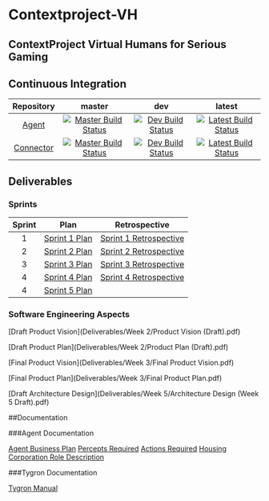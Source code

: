 # Contextproject-VH
ContextProject Virtual Humans for Serious Gaming
------------------------------------------------

## Continuous Integration

| Repository | master | dev | latest |
|:----------:|:------:|:---:|:------:|
| [Agent][GHAgent] | [![Master Build Status][CIAgentMaster]][CIAgentLink] | [![Dev Build Status][CIAgentDev]][CIAgentLink] | [![Latest Build Status][CIAgentLatest]][CIAgentLink] |
| [Connector][GHConnector] | [![Master Build Status][CIConnectorMaster]][CIConnectorLink] | [![Dev Build Status][CIConnectorDev]][CIConnectorLink] | [![Latest Build Status][CIConnectorLatest]][CIConnectorLink] |

## Deliverables

### Sprints

| Sprint | Plan | Retrospective |
|:------:|:----:|:-------------:|
| 1      | [Sprint 1 Plan][S1P] | [Sprint 1 Retrospective][S1R] |
| 2      | [Sprint 2 Plan][S2P] | [Sprint 2 Retrospective][S2R] |
| 3      | [Sprint 3 Plan][S3P] | [Sprint 3 Retrospective][S3R] |
| 4      | [Sprint 4 Plan][S4P] | [Sprint 4 Retrospective][S4R] |
| 4      | [Sprint 5 Plan][S5P] |               |

### Software Engineering Aspects

[Draft Product Vision](Deliverables/Week 2/Product Vision (Draft).pdf)

[Draft Product Plan](Deliverables/Week 2/Product Plan (Draft).pdf)

[Final Product Vision](Deliverables/Week 3/Final Product Vision.pdf)

[Final Product Plan](Deliverables/Week 3/Final Product Plan.pdf)

[Draft Architecture Design](Deliverables/Week 5/Architecture Design (Week 5 Draft).pdf)


##Documentation

###Agent Documentation

[Agent Business Plan](doc/Agentbusinessplan.pdf)
[Percepts Required](doc/Perceptsnecessary.pdf)
[Actions Required](doc/RequiredAgentActions.pdf)
[Housing Corporation Role Description](doc/Roledescription.pdf)

###Tygron Documentation

[Tygron Manual](doc/TygronManual.pdf)

[GHAgent]: https://github.com/CodeFoxNL/Contextproject-VH
[GHConnector]: https://github.com/CodeFoxNL/tygron
[CIAgentLink]: https://travis-ci.org/CodeFoxNL/Contextproject-VH/branches
[CIConnectorLink]: https://travis-ci.org/CodeFoxNL/tygron/branches
[CIAgentMaster]: https://travis-ci.org/CodeFoxNL/Contextproject-VH.svg?branch=master
[CIAgentDev]: https://travis-ci.org/CodeFoxNL/Contextproject-VH.svg?branch=dev
[CIAgentLatest]: https://travis-ci.org/CodeFoxNL/Contextproject-VH.svg
[CIConnectorMaster]: https://travis-ci.org/CodeFoxNL/tygron.svg?branch=master
[CIConnectorDev]: https://travis-ci.org/CodeFoxNL/tygron.svg?branch=dev
[CIConnectorLatest]: https://travis-ci.org/CodeFoxNL/tygron.svg
[S1P]: Deliverables/Week%201/Backlog%20Sprint%201.pdf
[S1R]: Deliverables/Week%202/Retrospective%20Sprint%201.pdf
[S2P]: Deliverables/Week%202/Backlog%20Sprint%202.pdf
[S2R]: Deliverables/Week%203/Retrospective%20Sprint%202.pdf
[S3P]: Deliverables/Week%203/Backlog%20Sprint%203.pdf
[S3R]: Deliverables/Week%204/Retrospective%20Sprint%203.pdf
[S4P]: Deliverables/Week%204/Backlog%20Sprint%204.pdf
[S4R]: Deliverables/Week%205/Retrospective%20Sprint%204.pdf
[S5P]: Deliverables/Week%205/Backlog%20Sprint%205.pdf
